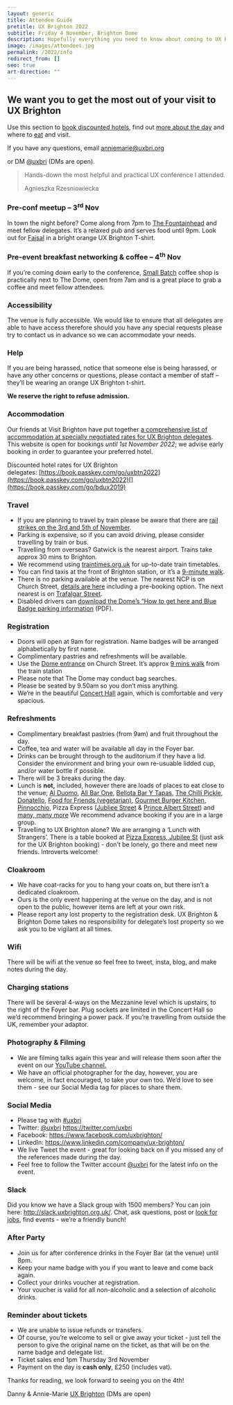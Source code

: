 ```yaml
---
layout: generic
title: Attendee Guide
pretitle: UX Brighton 2022
subtitle: Friday 4 November, Brighton Dome
description: Hopefully everything you need to know about coming to UX Brighton 2022.
image: /images/attendees.jpg
permalink: /2022/info
redirect_from: []
seo: true
art-direction: ""
---
```

## We want you to get the most out of your visit to UX Brighton

<p class="standfirst">Use this section to <a href='#accommodation'>book discounted hotels</a>, find out <a href="#registration">more about the day</a> and where to <a href='#refreshments'>eat</a> and visit.</p>

<p class="standfirst pb2">If you have any questions, email <a href="mailto:anniemarie@uxbri.org" class=" bold">anniemarie@uxbri.org</a>

or DM <a href="https://twitter.com/direct_messages/create/uxbri" class=" bold">@uxbri</a> (DMs are open).</p>

<section class="testimonial ">
  <div class="pv4 border-top border-bottom">
    <blockquote class="standfirst">
      <div class="quote">
        <p>Hands-down the most helpful and practical UX conference I attended.</p>
      </div>
      <div class="quotee">Agnieszka Rzesniowiecka</div>
    </blockquote>
  </div>
</section>

<h3>Pre-conf meetup – 3<sup>rd</sup> Nov</h3>

In town the night before? Come along from 7pm to [The Fountainhead](https://www.fountainheadbrighton.pub/) and meet fellow delegates. It’s a relaxed pub and serves food until 9pm. Look out for [Faisal](https://www.linkedin.com/in/faisal-ahmed-1a8494122/) in a bright orange UX Brighton T-shirt. 

<h3>Pre-event breakfast networking & coffee – 4<sup>th</sup> Nov</h3>

If you’re coming down early to the conference, [Small Batch](https://goo.gl/maps/ffyRaa99HGv) coffee shop is practically next to The Dome, open from 7am and is a great place to grab a coffee and meet fellow attendees.

### Accessibility

The venue is fully accessible. We would like to ensure that all delegates are able to have access therefore should you have any special requests please try to contact us in advance so we can accommodate your needs.

### Help

If you are being harassed, notice that someone else is being harassed, or have any other concerns or questions, please contact a member of staff – they’ll be wearing an orange UX Brighton t-shirt. 

**We reserve the right to refuse admission.**

### Accommodation

Our friends at Visit Brighton have put together [a comprehensive list of accommodation at specially negotiated rates for UX Brighton delegates](https://book.passkey.com/go/uxbtn2022). This website is open for bookings *until 1st November 2022*; we advise early booking in order to guarantee your preferred hotel.

Discounted hotel rates for UX Brighton delegates: [https://book.passkey.com/go/​uxbtn2022](https://book.passkey.com/go/uxbtn2022)[](https://book.passkey.com/go/bdux2019)

### Travel

* If you are planning to travel by train please be aware that there are [rail strikes on the 3rd and 5th of November](https://news.sky.com/story/more-rail-strikes-announced-for-3-and-5-november-this-time-involving-train-operators-12724718). 
* Parking is expensive, so if you can avoid driving, please consider travelling by train or bus.
* Travelling from overseas? Gatwick is the nearest airport. Trains take approx 30 mins to Brighton.
* We recommend using [traintimes.org.uk](https://traintimes.org.uk/) for up-to-date train timetables.
* You can find taxis at the front of Brighton station, or it’s a [9-minute walk](https://goo.gl/maps/YigaTebcGPU2).
* There is no parking available at the venue. The nearest NCP is on Church Street, [details are here](http://www.ncp.co.uk/find-a-car-park/car-parks/brighton-theatre/) including a pre-booking option. The next nearest is on [Trafalgar Street](http://www.brighton-hove.gov.uk/content/parking-and-travel/parking/trafalgar-street-car-park).
* Disabled drivers can [download the Dome’s “How to get here and Blue Badge parking information](https://brightondome.org/files/86bed4d68bdd6ba30dd8768f7c79e8e5.pdf) (PDF).

### Registration

* Doors will open at 9am for registration. Name badges will be arranged alphabetically by first name.
* Complimentary pastries and refreshments will be available.
* Use the [Dome entrance](http://brightondome.org/your_visit/venues/corn_exchange/) on Church Street. It’s approx [9 mins walk](https://goo.gl/maps/zkU5qz2Zyok) from the train station
* Please note that The Dome may conduct bag searches.
* Please be seated by 9.50am so you don’t miss anything.
* We’re in the beautiful [Concert Hall](https://brightondome.org/your_visit/venues/concert_hall/) again, which is comfortable and very spacious.

### Refreshments

* Complimentary breakfast pastries (from 9am) and fruit throughout the day.
* Coffee, tea and water will be available all day in the Foyer bar.
* Drinks can be brought through to the auditorium if they have a lid. Consider the environment and bring your own re-usuable lidded cup, and/or water bottle if possible.
* There will be 3 breaks during the day.
* Lunch is **not,** included, however there are loads of places to eat close to the venue; [Al Duomo](https://www.alduomo.co.uk/), [All Bar One](http://www.allbarone.co.uk/national-search/south-east/all-bar-one-brighton), [Bellota Bar Y Tapas](https://www.tripadvisor.co.uk/Restaurant_Review-g186273-d3815712-Reviews-Bellota-Brighton_East_Sussex_England.html), [The Chilli Pickle](http://thechillipickle.com/), [Donatello](http://www.donatello.co.uk/), [Food for Friends (vegetarian)](http://www.foodforfriends.com/), [Gourmet Burger Kitchen](http://www.gbk.co.uk/location/brighton), [Pinnocchio](http://www.pinocchio.co.uk/), Pizza Express ([Jubliee Street](https://www.pizzaexpress.com/brighton-jubilee-street) & [Prince Albert Street](https://www.pizzaexpress.com/brighton-the-lanes)) and [many, many more](https://www.tripadvisor.co.uk/Restaurants-g186273-Brighton_East_Sussex_England.html) We recommend advance booking if you are in a large group.
* Travelling to UX Brighton alone? We are arranging a ‘Lunch with Strangers’. There is a table booked at [Pizza Express, Jubilee St](https://www.google.com/maps/@50.824605,-0.1384549,3a,75y,95.65h,81.67t/data=!3m8!1e1!3m6!1sAF1QipNG4rqu_Gj_yePfdjT5xnxCzlKJgXIbR3WIGxs!2e10!3e11!6shttps:%2F%2Flh5.googleusercontent.com%2Fp%2FAF1QipNG4rqu_Gj_yePfdjT5xnxCzlKJgXIbR3WIGxs%3Dw203-h100-k-no-pi-0-ya99.10889-ro-0-fo100!7i9732!8i4866) (just ask for the UX Brighton booking) - don’t be lonely, go there and meet new friends. Introverts welcome!

### Cloakroom

* We have coat-racks for you to hang your coats on, but there isn’t a dedicated cloakroom.
* Ours is the only event happening at the venue on the day, and is not open to the public, however items are left at your own risk.
* Please report any lost property to the registration desk. UX Brighton & Brighton Dome takes no responsibility for delegate’s lost property so we ask you to be vigilant at all times.

### Wifi

There will be wifi at the venue so feel free to tweet, insta, blog, and make notes during the day.

### Charging stations

There will be several 4-ways on the Mezzanine level which is upstairs, to the right of the Foyer bar. Plug sockets are limited in the Concert Hall so we’d recommend bringing a power pack. If you’re travelling from outside the UK, remember your adaptor.

### Photography & Filming

* We are filming talks again this year and will release them soon after the event on our [YouTube channel.](https://www.youtube.com/channel/UC9hOYRFJn2NgV406gr9jajw)
* We have an official photographer for the day, however, you are welcome, in fact encouraged, to take your own too. We’d love to see them - see our Social Media tag for places to share them.

### Social Media

* Please tag with [\#uxbri](https://twitter.com/search?q=%23uxbri)
* Twitter: [@uxbri](https://twitter.com/uxbri) <https://twitter.com/uxbri>
* Facebook: <https://www.facebook.com/uxbrighton/>
* L﻿inkedIn: https://www.linkedin.com/company/ux-brighton/ 
* We live Tweet the event - great for looking back on if you missed any of the references made during the day.
* Feel free to follow the Twitter account [@uxbri](https://twitter.com/uxbri) for the latest info on the event.

### Slack

Did you know we have a Slack group with 1500 members? You can join here: <http://slack.uxbrighton.org.uk/>. Chat, ask questions, post or [look for jobs](https://uxbri.slack.com/messages/C1626ASJY/), find events - we’re a friendly bunch!

### After Party

* Join us for after conference drinks in the Foyer Bar (at the venue) until 8pm.
* Keep your name badge with you if you want to leave and come back again.
* Collect your drinks voucher at registration.
* Your voucher is valid for all non-alcoholic and a selection of alcoholic drinks.

### Reminder about tickets

* We are unable to issue refunds or transfers.
* Of course, you’re welcome to sell or give away your ticket - just tell the person to give the original name on the ticket, as that will be on the name badge and delegate list.
* Ticket sales end 1pm Thursday 3rd November
* Payment on the day is **cash only**, £250 (includes vat).

Thanks for reading, we look forward to seeing you on the 4th!

Danny & Annie-Marie [UX Brighton](https://twitter.com/uxbri) (DMs are open)